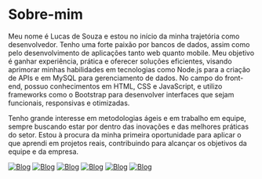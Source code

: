 # Sobre-mim

Meu nome é Lucas de Souza e estou no início da minha trajetória como desenvolvedor. Tenho uma forte paixão por bancos de dados, assim como pelo desenvolvimento de aplicações tanto web quanto mobile. Meu objetivo é ganhar experiência, prática e oferecer soluções eficientes, visando aprimorar minhas habilidades em tecnologias como Node.js para a criação de APIs e em MySQL para gerenciamento de dados. No campo do front-end, possuo conhecimentos em HTML, CSS e JavaScript, e utilizo frameworks como o Bootstrap para desenvolver interfaces que sejam funcionais, responsivas e otimizadas. 

Tenho grande interesse em metodologias ágeis e em trabalho em equipe, sempre buscando estar por dentro das inovações e das melhores práticas do setor. Estou à procura da minha primeira oportunidade para aplicar o que aprendi em projetos reais, contribuindo para alcançar os objetivos da equipe e da empresa.

[![Blog](https://img.shields.io/badge/HTML5-E34F26?style=for-the-badge&logo=html5&logoColor=white)](https://br.linkedin.com/)
[![Blog](https://img.shields.io/badge/CSS-239120?&style=for-the-badge&logo=css3&logoColor=white)](https://br.linkedin.com/)
[![Blog](https://img.shields.io/badge/JavaScript-F7DF1E?style=for-the-badge&logo=javascript&logoColor=black)](https://br.linkedin.com/)
[![Blog](https://img.shields.io/badge/TypeScript-007ACC?style=for-the-badge&logo=typescript&logoColor=white)](https://br.linkedin.com/)
[![Blog](https://img.shields.io/badge/Node.js-43853D?style=for-the-badge&logo=node.js&logoColor=white)](https://br.linkedin.com/)
[![Blog](https://img.shields.io/badge/Bootstrap-563D7C?style=for-the-badge&logo=bootstrap&logoColor=white)](https://br.linkedin.com/)
